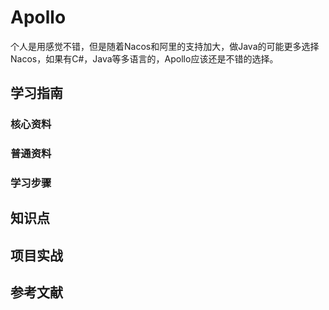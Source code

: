 # Apollo

个人是用感觉不错，但是随着Nacos和阿里的支持加大，做Java的可能更多选择Nacos，如果有C#，Java等多语言的，Apollo应该还是不错的选择。

## 学习指南

### 核心资料

### 普通资料

### 学习步骤

## 知识点

## 项目实战

## 参考文献
